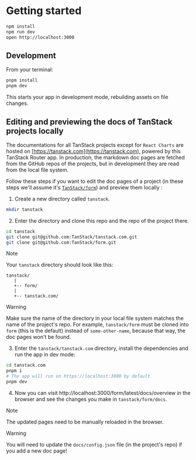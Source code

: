 # Getting started

```sh
npm install
npm run dev
open http://localhost:3000
```



## Development

From your terminal:

```sh
pnpm install
pnpm dev
```

This starts your app in development mode, rebuilding assets on file changes.

## Editing and previewing the docs of TanStack projects locally

The documentations for all TanStack projects except for `React Charts` are hosted on [https://tanstack.com](https://tanstack.com), powered by this TanStack Router app.
In production, the markdown doc pages are fetched from the GitHub repos of the projects, but in development they are read from the local file system.

Follow these steps if you want to edit the doc pages of a project (in these steps we'll assume it's [`TanStack/form`](https://github.com/tanstack/form)) and preview them locally :

1. Create a new directory called `tanstack`.

```sh
mkdir tanstack
```

2. Enter the directory and clone this repo and the repo of the project there.

```sh
cd tanstack
git clone git@github.com:TanStack/tanstack.com.git
git clone git@github.com:TanStack/form.git
```

> [!NOTE]
> Your `tanstack` directory should look like this:
>
> ```
> tanstack/
>    |
>    +-- form/
>    |
>    +-- tanstack.com/
> ```

> [!WARNING]
> Make sure the name of the directory in your local file system matches the name of the project's repo. For example, `tanstack/form` must be cloned into `form` (this is the default) instead of `some-other-name`, because that way, the doc pages won't be found.

3. Enter the `tanstack/tanstack.com` directory, install the dependencies and run the app in dev mode:

```sh
cd tanstack.com
pnpm i
# The app will run on https://localhost:3000 by default
pnpm dev
```

4. Now you can visit http://localhost:3000/form/latest/docs/overview in the browser and see the changes you make in `tanstack/form/docs`.

> [!NOTE]
> The updated pages need to be manually reloaded in the browser.

> [!WARNING]
> You will need to update the `docs/config.json` file (in the project's repo) if you add a new doc page!
